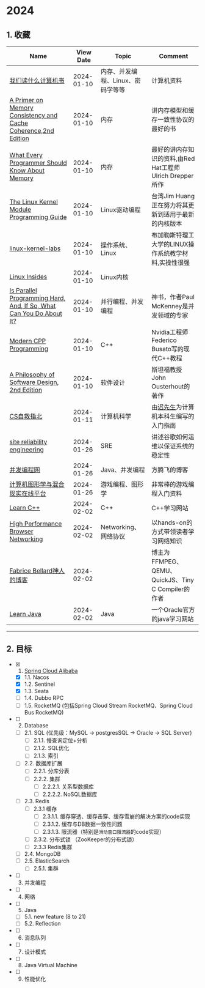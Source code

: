 # 2024
## 1. 收藏
|Name|View Date|Topic|Comment|
|---|---|---|---|
|[我们读什么计算机书](https://kneep.github.io/cs-books/)|2024-01-10|内存、并发编程、Linux、密码学等等|计算机资料|
|[A Primer on Memory Consistency and Cache Coherence,2nd Edition](https://pages.cs.wisc.edu/~markhill/papers/primer2020_2nd_edition.pdf)|2024-01-10|内存|讲内存模型和缓存一致性协议的最好的书|
|[What Every Programmer Should Know About Memory](https://people.freebsd.org/~lstewart/articles/cpumemory.pdf)|2024-01-10|内存|最好的讲内存知识的资料,由Red Hat工程师Ulrich Drepper所作|
|[The Linux Kernel Module Programming Guide](https://sysprog21.github.io/lkmpg)|2024-01-10|Linux驱动编程|台湾Jim Huang正在努力将其更新到适用于最新的内核版本|
|[linux-kernel-labs](https://linux-kernel-labs.github.io)|2024-01-10|操作系统、Linux|布加勒斯特理工大学的LINUX操作系统教学材料,实操性很强|
|[Linux Insides](https://0xax.gitbooks.io/linux-insides)|2024-01-10|Linux内核||
|[Is Parallel Programming Hard, And, If So, What Can You Do About It?](https://mirrors.edge.kernel.org/pub/linux/kernel/people/paulmck/perfbook/perfbook.html)|2024-01-10|并行编程、并发编程|神书，作者Paul McKenney是并发领域的专家|
|[Modern CPP Programming](https://github.com/federico-busato/Modern-CPP-Programming)|2024-01-10|C++|Nvidia工程师Federico Busato写的现代C++教程|
|[A Philosophy of Software Design, 2nd Edition](https://web.stanford.edu/~ouster/cgi-bin/book.php)|2024-01-10|软件设计|斯坦福教授John Ousterhout的著作|
|[CS自救指北](https://survivesjtu.gitbook.io/survivesjtumanual/fu-lu/ben-ke-sheng-zhuan-ye-jie-shao-todo/cs-zi-jiu-zhi-bei)|2024-01-11|计算机科学|由[迟先生](https://github.com/skyzh)为计算机本科生编写的入门指南|
|[site reliability engineering](https://sre.google/sre-book/table-of-contents/)|2024-01-26|SRE|讲述谷歌如何运维以保证系统的稳定性|
|[并发编程网](https://ifeve.com/)|2024-01-26|Java、并发编程|方腾飞的博客|
|[计算机图形学与混合现实在线平台](https://games-cn.org/)|2024-01-26|游戏编程、图形学|非常棒的游戏编程入门资料|
|[Learn C++](https://www.learncpp.com/)|2024-02-02|C++|C++学习网站|
|[High Performance Browser Networking](https://hpbn.co/)|2024-02-02|Networking、网络协议|以hands-on的方式带领读者学习网络知识|
|[Fabrice Bellard神人的博客](https://bellard.org/)|2024-02-02| |博主为FFMPEG、QEMU、QuickJS、Tiny C Compiler的作者|
|[Learn Java](https://dev.java/learn/)|2024-02-02|Java|一个Oracle官方的java学习网站|

---

## 2. 目标
- [x] 1. [Spring Cloud Alibaba](https://spring.io/projects/spring-cloud-alibaba#overview)
  - [x] 1.1. Nacos
  - [x] 1.2. Sentinel
  - [x] 1.3. Seata
  - [ ] 1.4. Dubbo RPC
  - [ ] 1.5. RocketMQ (包括Spring Cloud Stream RocketMQ、Spring Cloud Bus RocketMQ)
- [ ] 2. Database
  - [ ] 2.1. SQL (优先级：MySQL -> postgresSQL -> Oracle -> SQL Server)
    - [ ] 2.1.1. 慢查询定位+分析
    - [ ] 2.1.2. SQL优化
    - [ ] 2.1.3. 索引
  - [ ] 2.2. 数据库扩展
    - [ ] 2.2.1. 分库分表
    - [ ] 2.2.2. 集群
      - [ ] 2.2.2.1. 关系型数据库
      - [ ] 2.2.2.2. NoSQL数据库
  - [ ] 2.3. Redis
    - [ ] 2.3.1 缓存
      - [ ] 2.3.1.1. 缓存穿透、缓存击穿、缓存雪崩的解决方案的code实现
      - [ ] 2.3.1.2. 缓存与DB数据一致性问题
      - [ ] 2.3.1.3. 限流器（特别是`滑动窗口限流器`的code实现）
    - [ ] 2.3.2. 分布式锁 （ZooKeeper的分布式锁）
    - [ ] 2.3.3 Redis集群
  - [ ] 2.4. MongoDB
  - [ ] 2.5. ElasticSearch
    - [ ] 2.5.1. 集群
- [ ] 3. 并发编程
- [ ] 4. 网络
- [ ] 5. Java
  - [ ] 5.1. new feature (8 to 21)
  - [ ] 5.2. Reflection
- [ ] 6. 消息队列
- [ ] 7. 设计模式
- [ ] 8. Java Virtual Machine
- [ ] 9. 性能优化
